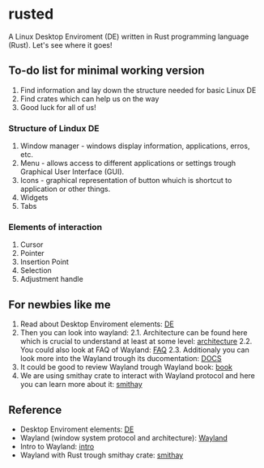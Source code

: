 # rusted
A Linux Desktop Enviroment (DE) written in Rust programming language (Rust). Let's see where it goes!

## To-do list for minimal working version
1. Find information and lay down the structure needed for basic Linux DE
2. Find crates which can help us on the way
3. Good luck for all of us!

### Structure of Lindux DE
1. Window manager - windows display information, applications, erros, etc.
2. Menu - allows access to different applications or settings trough Graphical User Interface (GUI).
3. Icons - graphical representation of button whuich is shortcut to application or other things.
4. Widgets
5. Tabs

### Elements of interaction
1. Cursor
2. Pointer
3. Insertion Point
4. Selection
5. Adjustment handle

## For newbies like me
1. Read about Desktop Enviroment elements: [DE](https://en.wikipedia.org/wiki/List_of_graphical_user_interface_elements)
2. Then you can look into wayland:
2.1. Architecture can be found here which is crucial to understand at least at some level: [architecture](https://wayland.freedesktop.org/architecture.html)
2.2. You could also look at FAQ of Wayland: [FAQ](https://wayland.freedesktop.org/faq.html)
2.3. Additionaly you can look more into the Wayland trough its ducomentation: [DOCS](https://wayland.freedesktop.org/docs/html/)
3. It could be good to review Wayland trough Wayland book: [book](https://wayland-book.com/introduction.html)
4. We are using smithay crate to interact with Wayland protocol and here you can learn more about it: [smithay](https://smithay.github.io/book/intro.html)

## Reference
* Desktop Enviroment elements: [DE](https://en.wikipedia.org/wiki/List_of_graphical_user_interface_elements)
* Wayland (window system protocol and architecture): [Wayland](https://wayland.freedesktop.org)
* Intro to Wayland: [intro](https://wayland-book.com/introduction.html)
* Wayland with Rust trough smithay crate: [smithay](https://smithay.github.io/book/intro.html)
